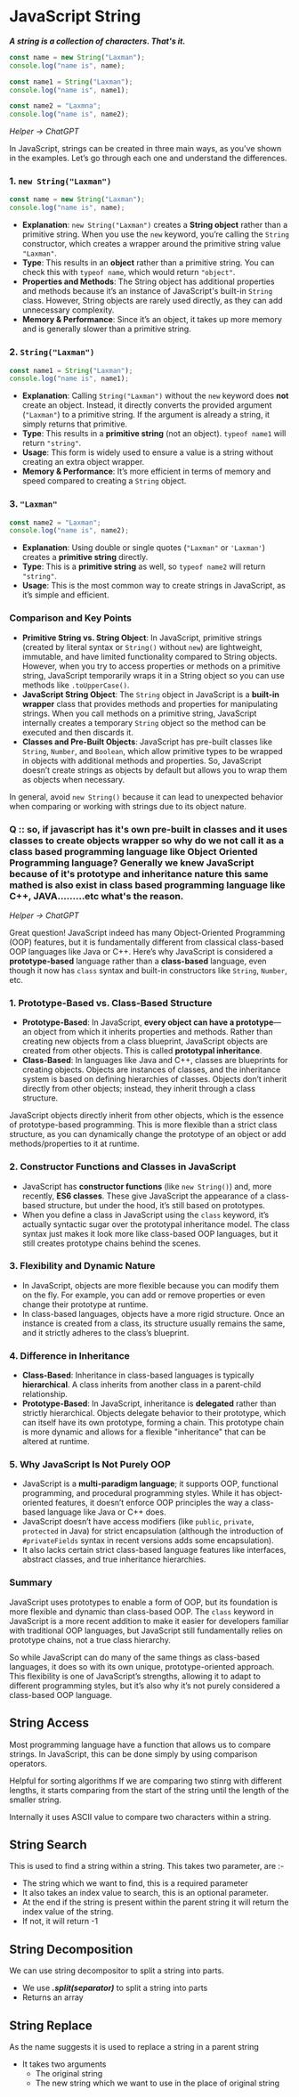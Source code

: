 # JavaScript String

**_A string is a collection of characters. That's it._**

```js
const name = new String("Laxman");
console.log("name is", name);

const name1 = String("Laxman");
console.log("name is", name1);

const name2 = "Laxmna";
console.log("name is", name2);
```

_Helper -> ChatGPT_

In JavaScript, strings can be created in three main ways, as you've shown in the examples. Let’s go through each one and understand the differences.

### 1. `new String("Laxman")`

```javascript
const name = new String("Laxman");
console.log("name is", name);
```

- **Explanation**: `new String("Laxman")` creates a **String object** rather than a primitive string. When you use the `new` keyword, you’re calling the `String` constructor, which creates a wrapper around the primitive string value `"Laxman"`.
- **Type**: This results in an **object** rather than a primitive string. You can check this with `typeof name`, which would return `"object"`.
- **Properties and Methods**: The String object has additional properties and methods because it’s an instance of JavaScript's built-in `String` class. However, String objects are rarely used directly, as they can add unnecessary complexity.
- **Memory & Performance**: Since it’s an object, it takes up more memory and is generally slower than a primitive string.

### 2. `String("Laxman")`

```javascript
const name1 = String("Laxman");
console.log("name is", name1);
```

- **Explanation**: Calling `String("Laxman")` without the `new` keyword does **not** create an object. Instead, it directly converts the provided argument (`"Laxman"`) to a primitive string. If the argument is already a string, it simply returns that primitive.
- **Type**: This results in a **primitive string** (not an object). `typeof name1` will return `"string"`.
- **Usage**: This form is widely used to ensure a value is a string without creating an extra object wrapper.
- **Memory & Performance**: It’s more efficient in terms of memory and speed compared to creating a `String` object.

### 3. `"Laxman"`

```javascript
const name2 = "Laxman";
console.log("name is", name2);
```

- **Explanation**: Using double or single quotes (`"Laxman"` or `'Laxman'`) creates a **primitive string** directly.
- **Type**: This is a **primitive string** as well, so `typeof name2` will return `"string"`.
- **Usage**: This is the most common way to create strings in JavaScript, as it’s simple and efficient.

### Comparison and Key Points

- **Primitive String vs. String Object**: In JavaScript, primitive strings (created by literal syntax or `String()` without `new`) are lightweight, immutable, and have limited functionality compared to String objects. However, when you try to access properties or methods on a primitive string, JavaScript temporarily wraps it in a String object so you can use methods like `.toUpperCase()`.
- **JavaScript String Object**: The `String` object in JavaScript is a **built-in wrapper** class that provides methods and properties for manipulating strings. When you call methods on a primitive string, JavaScript internally creates a temporary `String` object so the method can be executed and then discards it.
- **Classes and Pre-Built Objects**: JavaScript has pre-built classes like `String`, `Number`, and `Boolean`, which allow primitive types to be wrapped in objects with additional methods and properties. So, JavaScript doesn’t create strings as objects by default but allows you to wrap them as objects when necessary.

In general, avoid `new String()` because it can lead to unexpected behavior when comparing or working with strings due to its object nature.

### Q :: so, if javascript has it's own pre-built in classes and it uses classes to create objects wrapper so why do we not call it as a class based programming language like Object Oriented Programming language? Generally we knew JavaScript because of it's prototype and inheritance nature this same mathed is also exist in class based programming language like C++, JAVA.........etc what's the reason.

_Helper -> ChatGPT_

Great question! JavaScript indeed has many Object-Oriented Programming (OOP) features, but it is fundamentally different from classical class-based OOP languages like Java or C++. Here’s why JavaScript is considered a **prototype-based** language rather than a **class-based** language, even though it now has `class` syntax and built-in constructors like `String`, `Number`, etc.

### 1. **Prototype-Based vs. Class-Based Structure**

- **Prototype-Based**: In JavaScript, **every object can have a prototype**—an object from which it inherits properties and methods. Rather than creating new objects from a class blueprint, JavaScript objects are created from other objects. This is called **prototypal inheritance**.
- **Class-Based**: In languages like Java and C++, classes are blueprints for creating objects. Objects are instances of classes, and the inheritance system is based on defining hierarchies of classes. Objects don’t inherit directly from other objects; instead, they inherit through a class structure.

JavaScript objects directly inherit from other objects, which is the essence of prototype-based programming. This is more flexible than a strict class structure, as you can dynamically change the prototype of an object or add methods/properties to it at runtime.

### 2. **Constructor Functions and Classes in JavaScript**

- JavaScript has **constructor functions** (like `new String()`) and, more recently, **ES6 classes**. These give JavaScript the appearance of a class-based structure, but under the hood, it’s still based on prototypes.
- When you define a class in JavaScript using the `class` keyword, it’s actually syntactic sugar over the prototypal inheritance model. The class syntax just makes it look more like class-based OOP languages, but it still creates prototype chains behind the scenes.

### 3. **Flexibility and Dynamic Nature**

- In JavaScript, objects are more flexible because you can modify them on the fly. For example, you can add or remove properties or even change their prototype at runtime.
- In class-based languages, objects have a more rigid structure. Once an instance is created from a class, its structure usually remains the same, and it strictly adheres to the class’s blueprint.

### 4. **Difference in Inheritance**

- **Class-Based**: Inheritance in class-based languages is typically **hierarchical**. A class inherits from another class in a parent-child relationship.
- **Prototype-Based**: In JavaScript, inheritance is **delegated** rather than strictly hierarchical. Objects delegate behavior to their prototype, which can itself have its own prototype, forming a chain. This prototype chain is more dynamic and allows for a flexible "inheritance" that can be altered at runtime.

### 5. **Why JavaScript Is Not Purely OOP**

- JavaScript is a **multi-paradigm language**; it supports OOP, functional programming, and procedural programming styles. While it has object-oriented features, it doesn’t enforce OOP principles the way a class-based language like Java or C++ does.
- JavaScript doesn’t have access modifiers (like `public`, `private`, `protected` in Java) for strict encapsulation (although the introduction of `#privateFields` syntax in recent versions adds some encapsulation).
- It also lacks certain strict class-based language features like interfaces, abstract classes, and true inheritance hierarchies.

### Summary

JavaScript uses prototypes to enable a form of OOP, but its foundation is more flexible and dynamic than class-based OOP. The `class` keyword in JavaScript is a more recent addition to make it easier for developers familiar with traditional OOP languages, but JavaScript still fundamentally relies on prototype chains, not a true class hierarchy.

So while JavaScript can do many of the same things as class-based languages, it does so with its own unique, prototype-oriented approach. This flexibility is one of JavaScript’s strengths, allowing it to adapt to different programming styles, but it’s also why it’s not purely considered a class-based OOP language.

## String Access

Most programming language have a function that allows us to compare strings. In JavaScript, this can be done simply by using comparison operators.

Helpful for sorting algorithms
If we are comparing two stinrg with different lengths, it starts comparing from the start of the string until the length of the smaller string.

Internally it uses ASCII value to compare two characters within a string.

## String Search

This is used to find a string within a string. This takes two parameter, are :-

- The string which we want to find, this is a required parameter
- It also takes an index value to search, this is an optional parameter.
- At the end if the string is present within the parent string it will return the index value of the string.
- If not, it will return -1

## String Decomposition

We can use string decompositor to split a string into parts.

- We use **_.split(separator)_** to split a string into parts
- Returns an array

## String Replace

As the name suggests it is used to replace a string in a parent string

- It takes two arguments
  - The original string
  - The new string which we want to use in the place of original string
